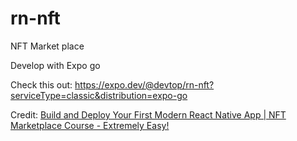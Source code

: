 # rn-nft

NFT Market place

Develop with Expo go

Check this out: https://expo.dev/@devtop/rn-nft?serviceType=classic&distribution=expo-go

Credit: [Build and Deploy Your First Modern React Native App | NFT Marketplace Course - Extremely Easy!](https://www.youtube.com/watch?v=_ivIUCSOZ78)